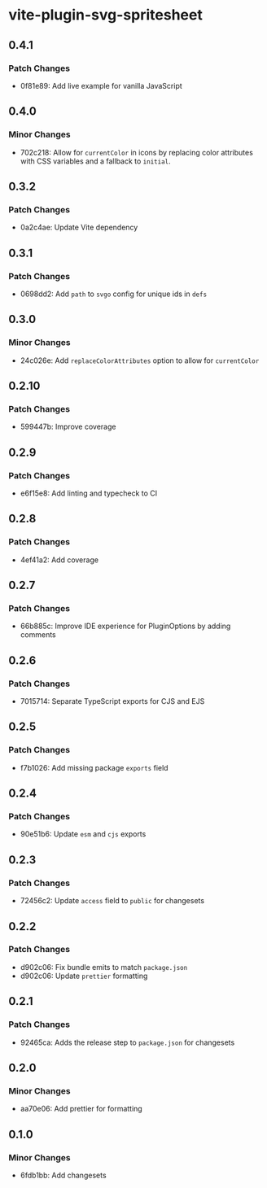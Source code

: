 # vite-plugin-svg-spritesheet

## 0.4.1

### Patch Changes

- 0f81e89: Add live example for vanilla JavaScript

## 0.4.0

### Minor Changes

- 702c218: Allow for `currentColor` in icons by replacing color attributes with CSS variables and a fallback to `initial`.

## 0.3.2

### Patch Changes

- 0a2c4ae: Update Vite dependency

## 0.3.1

### Patch Changes

- 0698dd2: Add `path` to `svgo` config for unique ids in `defs`

## 0.3.0

### Minor Changes

- 24c026e: Add `replaceColorAttributes` option to allow for `currentColor`

## 0.2.10

### Patch Changes

- 599447b: Improve coverage

## 0.2.9

### Patch Changes

- e6f15e8: Add linting and typecheck to CI

## 0.2.8

### Patch Changes

- 4ef41a2: Add coverage

## 0.2.7

### Patch Changes

- 66b885c: Improve IDE experience for PluginOptions by adding comments

## 0.2.6

### Patch Changes

- 7015714: Separate TypeScript exports for CJS and EJS

## 0.2.5

### Patch Changes

- f7b1026: Add missing package `exports` field

## 0.2.4

### Patch Changes

- 90e51b6: Update `esm` and `cjs` exports

## 0.2.3

### Patch Changes

- 72456c2: Update `access` field to `public` for changesets

## 0.2.2

### Patch Changes

- d902c06: Fix bundle emits to match `package.json`
- d902c06: Update `prettier` formatting

## 0.2.1

### Patch Changes

- 92465ca: Adds the release step to `package.json` for changesets

## 0.2.0

### Minor Changes

- aa70e06: Add prettier for formatting

## 0.1.0

### Minor Changes

- 6fdb1bb: Add changesets
